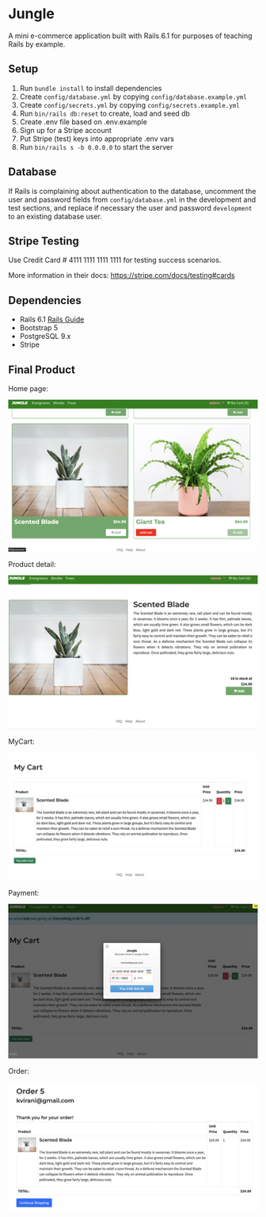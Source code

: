 # Jungle

A mini e-commerce application built with Rails 6.1 for purposes of teaching Rails by example.

## Setup

1. Run `bundle install` to install dependencies
2. Create `config/database.yml` by copying `config/database.example.yml`
3. Create `config/secrets.yml` by copying `config/secrets.example.yml`
4. Run `bin/rails db:reset` to create, load and seed db
5. Create .env file based on .env.example
6. Sign up for a Stripe account
7. Put Stripe (test) keys into appropriate .env vars
8. Run `bin/rails s -b 0.0.0.0` to start the server

## Database

If Rails is complaining about authentication to the database, uncomment the user and password fields from `config/database.yml` in the development and test sections, and replace if necessary the user and password `development` to an existing database user.

## Stripe Testing

Use Credit Card # 4111 1111 1111 1111 for testing success scenarios.

More information in their docs: <https://stripe.com/docs/testing#cards>

## Dependencies

- Rails 6.1 [Rails Guide](http://guides.rubyonrails.org/v6.1/)
- Bootstrap 5
- PostgreSQL 9.x
- Stripe

## Final Product

Home page:

!["Screenshot of home page"](https://github.com/ChunyuBai/Jungle/blob/master/docs/homepage.png)

Product detail:

!["Screenshot of product_detail page"](https://github.com/ChunyuBai/Jungle/blob/master/docs/product_detail.png)

MyCart:

!["Screenshot of mycart page"](https://github.com/ChunyuBai/Jungle/blob/master/docs/mycart.png)

Payment: 

!["Screenshot of payment page"](https://github.com/ChunyuBai/Jungle/blob/master/docs/payment.png)

Order:

!["Screenshot of order page"](https://github.com/ChunyuBai/Jungle/blob/master/docs/orderinfo.png)


